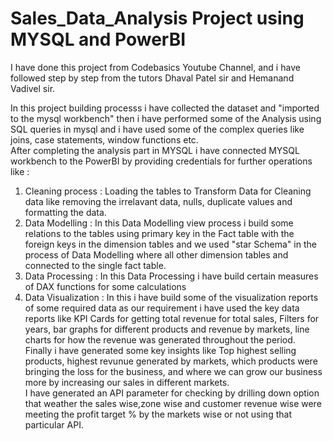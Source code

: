 # Sales_Data_Analysis Project using MYSQL and PowerBI

I have done this project from Codebasics Youtube Channel, and i have followed step by step from the tutors Dhaval Patel sir and Hemanand Vadivel sir.

In this project building processs i have collected the dataset and "imported to the mysql workbench" then i have performed some of the Analysis using SQL queries in mysql and i have used some of the complex queries like joins, case statements, window functions etc.                                                                
After completing the analysis part in MYSQL i have connected MYSQL workbench to the PowerBI by providing credentials for further operations like :                                             
1. Cleaning process : Loading the tables to Transform Data for Cleaning data like removing the irrelavant data, nulls, duplicate values and formatting the data.     
2. Data Modelling   : In this Data Modelling view process i build some relations to the tables using primary key in the Fact table with the foreign keys in the                             dimension tables and we used "star Schema" in the process of Data Modelling where all other dimension tables and connected to the single fact                         table.
3. Data Processing  : In this Data Processing i have build certain measures of DAX functions for some calculations
4. Data Visualization    : In this i have build some of the visualization reports of some required data as our requirement i have used the key data reports like KPI                            Cards for getting total revenue for total sales, Filters for years, bar graphs for different products and  revenue by markets, line                                  charts for how the revenue was generated throughout the period.                                                                           
Finally i have generated some key insights like Top highest selling products, highest revunue generated by markets, which products were bringing the loss for the business, and where we can grow our business more by increasing our sales in different markets.                                                                       
I have generated an API parameter for checking by drilling down option that weather the sales wise,zone wise and customer revenue wise were meeting the profit target % by the markets wise or not using that particular API.
